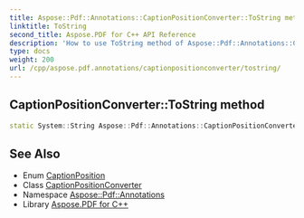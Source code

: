 ```yaml
---
title: Aspose::Pdf::Annotations::CaptionPositionConverter::ToString method
linktitle: ToString
second_title: Aspose.PDF for C++ API Reference
description: 'How to use ToString method of Aspose::Pdf::Annotations::CaptionPositionConverter class in C++.'
type: docs
weight: 200
url: /cpp/aspose.pdf.annotations/captionpositionconverter/tostring/
---
```

## CaptionPositionConverter::ToString method




```cpp
static System::String Aspose::Pdf::Annotations::CaptionPositionConverter::ToString(CaptionPosition value)
```

## See Also

* Enum [CaptionPosition](../../captionposition/)
* Class [CaptionPositionConverter](../)
* Namespace [Aspose::Pdf::Annotations](../../)
* Library [Aspose.PDF for C++](../../../)
